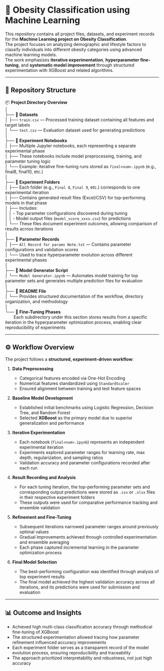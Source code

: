 # 🧠 Obesity Classification using Machine Learning

This repository contains all project files, datasets, and experiment records for the **Machine Learning project on Obesity Classification**.  
The project focuses on analyzing demographic and lifestyle factors to classify individuals into different obesity categories using advanced machine learning models.  
The work emphasizes **iterative experimentation**, **hyperparameter fine-tuning**, and **systematic model improvement** through structured experimentation with XGBoost and related algorithms.

---

## 📂 Repository Structure

📦 **Project Directory Overview**  
│  
├── 📄 **Datasets**  
│ ├── `train.csv` — Processed training dataset containing all features and target labels  
│ └── `test.csv` — Evaluation dataset used for generating predictions  
│  
├── 📓 **Experiment Notebooks**  
│ ├── Multiple Jupyter notebooks, each representing a separate experimental phase  
│ ├── These notebooks include model preprocessing, training, and parameter tuning logic  
│ └── Example: iterative fine-tuning runs stored as `final<num>.ipynb` (e.g., final8, final10, etc.)  
│  
├── 📁 **Experiment Folders**  
│ ├── Each folder (e.g., `Final 8`, `Final 9`, etc.) corresponds to one experimental iteration  
│ ├── Contains generated result files (Excel/CSV) for top-performing models in that phase  
│ ├── Includes:  
│ │ - Top parameter configurations discovered during tuning  
│ │ - Model output files (`model_score_xxxx.csv`) for predictions  
│ └── These files document experiment outcomes, allowing comparison of results across iterations  
│  
├── 🧾 **Parameter Records**  
│ ├── `All Record for params Note.txt` — Contains parameter configurations and validation scores  
│ └── Used to trace hyperparameter evolution across different experimental phases  
│  
├── 🧩 **Model Generator Script**  
│ └── `Model Generator.ipynb` — Automates model training for top parameter sets and generates multiple prediction files for evaluation  
│  
├── 📄 **README File**  
│ └── Provides structured documentation of the workflow, directory organization, and methodology  
│  
└── 📁 **Fine-Tuning Phases**  
  Each subdirectory under this section stores results from a specific iteration in the hyperparameter optimization process, enabling clear reproducibility of experiments  

---

## ⚙️ Workflow Overview

The project follows a **structured, experiment-driven workflow**:

1. **Data Preprocessing**  
   - Categorical features encoded via One-Hot Encoding  
   - Numerical features standardized using `StandardScaler`  
   - Ensured alignment between training and test feature spaces  

2. **Baseline Model Development**  
   - Established initial benchmarks using Logistic Regression, Decision Tree, and Random Forest  
   - Selected **XGBoost** as the primary model due to superior generalization and performance  

3. **Iterative Experimentation**  
   - Each notebook (`final<num>.ipynb`) represents an independent experimental iteration  
   - Experiments explored parameter ranges for learning rate, max depth, regularization, and sampling ratios  
   - Validation accuracy and parameter configurations recorded after each run  

4. **Result Recording and Analysis**  
   - For each tuning iteration, the top-performing parameter sets and corresponding output predictions were stored as `.csv` or `.xlsx` files in their respective experiment folders  
   - These outputs were used for comparative performance tracking and ensemble validation  

5. **Refinement and Fine-Tuning**  
   - Subsequent iterations narrowed parameter ranges around previously optimal values  
   - Gradual improvements achieved through controlled experimentation and ensemble averaging  
   - Each phase captured incremental learning in the parameter optimization process  

6. **Final Model Selection**  
   - The best-performing configuration was identified through analysis of top experiment results  
   - The final model achieved the highest validation accuracy across all iterations, and its predictions were used for submission and evaluation  

---

## 📊 Outcome and Insights

- Achieved high multi-class classification accuracy through methodical fine-tuning of XGBoost  
- The structured experimentation allowed tracing how parameter refinement influenced accuracy improvements  
- Each experiment folder serves as a transparent record of the model evolution process, ensuring reproducibility and traceability  
- The approach prioritized interpretability and robustness, not just high accuracy  
